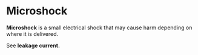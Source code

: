 # Microshock

**Microshock** is a small electrical shock that may cause harm depending
on where it is delivered.

See **leakage current.**
